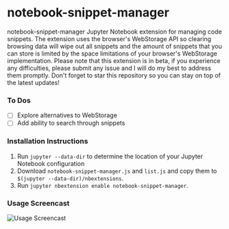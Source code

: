 # notebook-snippet-manager
notebook-snippet-manager Jupyter Notebook extension for managing code snippets.
The extension uses the browser's WebStorage API so clearing browsing data will
wipe out all snippets and the amount of snippets that you can store is limited
by the space limitations of your browser's WebStorage implementation. Please note
that this extension is in beta, if you experience any difficulties, please submit
any issue and I will do my best to address them promptly. Don't forget to star this
repository so you can stay on top of the latest updates!

### To Dos
- [ ] Explore alternatives to WebStorage
- [ ] Add ability to search through snippets

### Installation Instructions
1. Run `jupyter --data-dir` to determine the location of your Jupyter Notebook configuration
2. Download `notebook-snippet-manager.js` and `list.js` and copy them to `$(jupyter --data-dir)/nbextensions`.
3. Run `jupyter nbextension enable notebook-snippet-manager`.

### Usage Screencast
![Usage Screencast](notebook-snippet-manager-screencast.gif)
